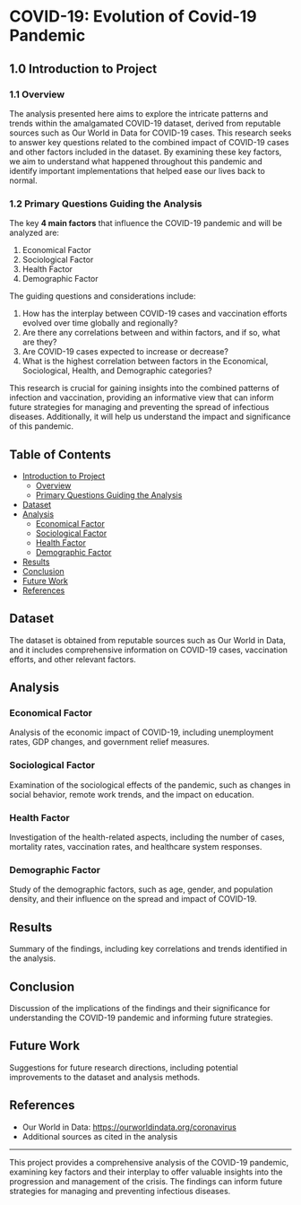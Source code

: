 # COVID-19: Evolution of Covid-19 Pandemic

## 1.0 Introduction to Project

### 1.1 Overview

The analysis presented here aims to explore the intricate patterns and trends within the amalgamated COVID-19 dataset, derived from reputable sources such as Our World in Data for COVID-19 cases. This research seeks to answer key questions related to the combined impact of COVID-19 cases and other factors included in the dataset. By examining these key factors, we aim to understand what happened throughout this pandemic and identify important implementations that helped ease our lives back to normal.

### 1.2 Primary Questions Guiding the Analysis

The key **4 main factors** that influence the COVID-19 pandemic and will be analyzed are:

1. Economical Factor
2. Sociological Factor
3. Health Factor
4. Demographic Factor

The guiding questions and considerations include:

1. How has the interplay between COVID-19 cases and vaccination efforts evolved over time globally and regionally?
2. Are there any correlations between and within factors, and if so, what are they?
3. Are COVID-19 cases expected to increase or decrease?
4. What is the highest correlation between factors in the Economical, Sociological, Health, and Demographic categories?

This research is crucial for gaining insights into the combined patterns of infection and vaccination, providing an informative view that can inform future strategies for managing and preventing the spread of infectious diseases. Additionally, it will help us understand the impact and significance of this pandemic.

## Table of Contents

- [Introduction to Project](#10-introduction-to-project)
  - [Overview](#11-overview)
  - [Primary Questions Guiding the Analysis](#12-primary-questions-guiding-the-analysis)
- [Dataset](#dataset)
- [Analysis](#analysis)
  - [Economical Factor](#economical-factor)
  - [Sociological Factor](#sociological-factor)
  - [Health Factor](#health-factor)
  - [Demographic Factor](#demographic-factor)
- [Results](#results)
- [Conclusion](#conclusion)
- [Future Work](#future-work)
- [References](#references)

## Dataset

The dataset is obtained from reputable sources such as Our World in Data, and it includes comprehensive information on COVID-19 cases, vaccination efforts, and other relevant factors.

## Analysis

### Economical Factor

Analysis of the economic impact of COVID-19, including unemployment rates, GDP changes, and government relief measures.

### Sociological Factor

Examination of the sociological effects of the pandemic, such as changes in social behavior, remote work trends, and the impact on education.

### Health Factor

Investigation of the health-related aspects, including the number of cases, mortality rates, vaccination rates, and healthcare system responses.

### Demographic Factor

Study of the demographic factors, such as age, gender, and population density, and their influence on the spread and impact of COVID-19.

## Results

Summary of the findings, including key correlations and trends identified in the analysis.

## Conclusion

Discussion of the implications of the findings and their significance for understanding the COVID-19 pandemic and informing future strategies.

## Future Work

Suggestions for future research directions, including potential improvements to the dataset and analysis methods.

## References

- Our World in Data: https://ourworldindata.org/coronavirus
- Additional sources as cited in the analysis

---

This project provides a comprehensive analysis of the COVID-19 pandemic, examining key factors and their interplay to offer valuable insights into the progression and management of the crisis. The findings can inform future strategies for managing and preventing infectious diseases.
